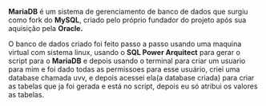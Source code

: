 **MariaDB** é um sistema de gerenciamento de banco de dados que surgiu como fork do **MySQL**, 
criado pelo próprio fundador do projeto após sua aquisição pela **Oracle.**

O banco de dados criado foi feito passo a passo  usando uma maquina virtual com sistema linux, 
usando o **SQL Power Arquitect** para gerar o script para o **MariaDB** e depois usando o terminal para criar um usuario para mim e foi dado todas as permissoes para esse usuário, 
criei uma database chamada uvv, e depois acessei ela(a database criada) para criar as tabelas que ja foi gerada e está no script, depois eu só atribui os valores as tabelas.

